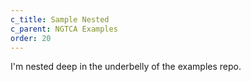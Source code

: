 ```yaml
---
c_title: Sample Nested
c_parent: NGTCA Examples
order: 20
---
```


I'm nested deep in the underbelly of the examples repo.

